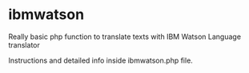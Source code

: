# ibmwatson
Really basic php function to translate texts with IBM Watson Language translator

Instructions and detailed info inside ibmwatson.php file.
